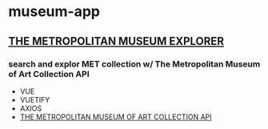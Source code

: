 # museum-app

## [THE METROPOLITAN MUSEUM EXPLORER](https://metropolitan-exp.netlify.app/)

### search and explor MET collection w/ The Metropolitan Museum of Art Collection API

- VUE
- VUETIFY
- AXIOS
- [THE METROPOLITAN MUSEUM OF ART COLLECTION API](https://metmuseum.github.io/)
